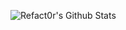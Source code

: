 ![Refact0r's Github Stats](https://github-readme-stats.vercel.app/api?username=refact0r&show_icons=true&border_radius=20&bg_color=0d1117&text_color=c9d1d9&title_color=58a6ff&icon_color=58a6ff)
